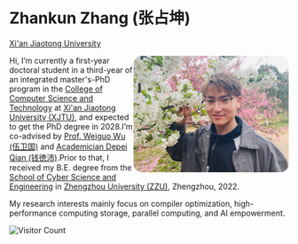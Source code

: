 # Zhankun Zhang (张占坤)

[Xi'an Jiaotong University](https://www.xjtu.edu.cn/)

<img align="right" width="280px" alt="jpg" src="https://raw.githubusercontent.com/PHDZhangZK/phdzhangzk.github.io/main/me.jpg" style="border-radius: 15px;" />

Hi, I’m currently a first-year doctoral student in a third-year of an integrated master's-PhD program in the [College of Computer Science and Technology](http://www.cs.xjtu.edu.cn/) at [Xi'an Jiaotong University (XJTU)](https://www.xjtu.edu.cn/), and expected to get the PhD degree in 2028.I’m co-advised by [Prof. Weiguo Wu (伍卫国)](https://gr.xjtu.edu.cn/web/wgwu) and [Academician Depei Qian (钱徳沛)](https://www.buaa.edu.cn/bh2024/info/1028/1595.htm).Prior to that, I received my B.E. degree from the [School of Cyber Science and Engineering](http://softschool.zzu.edu.cn/) in [Zhengzhou University (ZZU)](https://www.zzu.edu.cn/), Zhengzhou, 2022.

My research interests mainly focus on compiler optimization, high-performance computing storage, parallel computing, and AI empowerment.

![Visitor Count](https://profile-counter.glitch.me/PHDZhangZK/count.svg)
